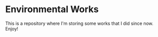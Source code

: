 # Environmental Works

This is a repository where I'm storing some works that I did since now. Enjoy!
